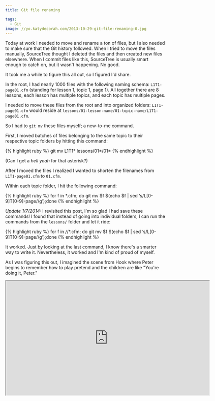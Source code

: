 ```yaml
---
title: Git file renaming

tags:
  - Git
image: //yo.katydecorah.com/2013-10-29-git-file-renaming-0.jpg
---
```


Today at work I needed to move and rename a ton of files, but I also needed to make sure that the Git history followed. When I tried to move the files manually, SourceTree thought I deleted the files and then created new files elsewhere. When I commit files like this, SourceTree is usually smart enough to catch on, but it wasn't happening. No good.

It took me a while to figure this all out, so I figured I'd share.

In the root, I had nearly 1000 files with the following naming schema: `L1T1-page01.cfm` (standing for lesson 1, topic 1, page 1). All together there are 8 lessons, each lesson has multiple topics, and each topic has multiple pages.

I needed to move these files from the root and into organized folders: `L1T1-page01.cfm` would reside at `lessons/01-lesson-name/01-topic-name/L1T1-page01.cfm`.

So I had to `git mv` these files myself; a new-to-me command.

First, I moved batches of files belonging to the same topic to their respective topic folders by hitting this command:

{% highlight ruby %}
git mv L1T1* lessons/01*/01\*
{% endhighlight %}

(Can I get a _hell yeah_ for that asterisk?)

After I moved the files I realized I wanted to shorten the filenames from `L1T1-page01.cfm` to `01.cfm`.

Within each topic folder, I hit the following command:

{% highlight ruby %}
for f in \*.cfm; do git mv $f $(echo $f | sed ‘s/L[0-9]T[0-9]-page//g’);done
{% endhighlight %}

_Update 1/7/2014:_ I revisited this post, I'm so glad I had save these commands! I found that instead of going into individual folders, I can run the commands from the `lessons/` folder and let it ride:

{% highlight ruby %}
for f in _/_/\*.cfm; do git mv $f $(echo $f | sed ‘s/L[0-9]T[0-9]-page//g’);done
{% endhighlight %}

It worked. Just by looking at the last command, I know there's a smarter way to write it. Nevertheless, it worked and I'm kind of proud of myself.

As I was figuring this out, I imagined the scene from Hook where Peter begins to remember how to play pretend and the children are like "You're doing it, Peter."

<iframe width="640" height="360" src="http://www.youtube.com/embed/AAJaWFdgeVM?feature=player_detailpage" title="You're doing it, Peter"> &nbsp; </iframe>
